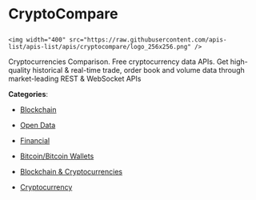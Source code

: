 # CryptoCompare<p align="center">
    <img width="400" src="https://raw.githubusercontent.com/apis-list/apis-list/apis/cryptocompare/logo_256x256.png" />
</p>

Cryptocurrencies Comparison. Free cryptocurrency data APIs. Get high-quality historical & real-time trade, order book and volume data through market-leading REST & WebSocket APIs

**Categories**:

- [Blockchain](https://github/apis-list/apis-list#blockchain)

- [Open Data](https://github/apis-list/apis-list#open-data)

- [Financial](https://github/apis-list/apis-list#financial)

- [Bitcoin/Bitcoin Wallets](https://github/apis-list/apis-list#bitcoin-bitcoin-wallets)

- [Blockchain & Cryptocurrencies](https://github/apis-list/apis-list#blockchain-and-cryptocurrencies)

- [Cryptocurrency](https://github/apis-list/apis-list#cryptocurrency)





